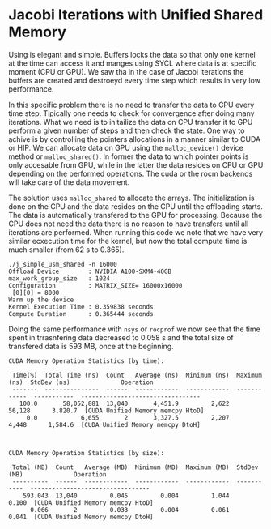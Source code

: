 # Jacobi Iterations with Unified Shared Memory

Using is elegant and simple. Buffers locks the data so that only one kernel at the time can access it and manges using SYCL where data is at specific moment (CPU or GPU).  We saw tha in the case of Jacobi iterations the buffers are created and destroeyd every time step which results in very low performance. 

In this specific problem there is no need to transfer the data to CPU every time step. Tipically one needs to check for convergence after doing many iterations. What we need is to initailize the data on CPU transfer it to GPU perform a given number of steps and then check the state. 
One way to achive is by controlling the pointers allocations in a manner similar to CUDA or HIP. We can allocate data on GPU using the `malloc_device()` device method or `malloc_shared()`. In former the data to which pointer points  is only accesable from GPU, while in the latter the data resides on CPU or GPU depending on the performed operations. The cuda or the rocm  backends will take care of the data movement. 

The solution uses `malloc_shared` to allocate the arrays. The initialization is done on the CPU and the data resides on the CPU until the offloading starts. The data is automatically transfered to the GPU for processing. Because the CPU does not need the data there is no reason to have transfers until all iterations are performed. When running this code we note that we have very similar ecxecution time for the kernel, but now the total compute time is much smaller (from 62 s to 0.365). 

```
./j_simple_usm_shared -n 16000
Offload Device        : NVIDIA A100-SXM4-40GB
max_work_group_size   : 1024
Configuration         : MATRIX_SIZE= 16000x16000
 [0][0] = 8000
Warm up the device  
Kernel Execution Time : 0.359838 seconds
Compute Duration      : 0.365444 seconds
```
Doing the same performance with `nsys` or `rocprof` we now see that the time spent in trrasnfering data decreased to 0.058 s and the total size of transfered data is 593 MB, once at the beginning. 

```
CUDA Memory Operation Statistics (by time):

 Time(%)  Total Time (ns)  Count   Average (ns)  Minimum (ns)  Maximum (ns)  StdDev (ns)              Operation            
 -------  ---------------  ------  ------------  ------------  ------------  -----------  ---------------------------------
   100.0       58,052,881  13,040       4,451.9         2,622        56,128      3,820.7  [CUDA Unified Memory memcpy HtoD]
     0.0            6,655       2       3,327.5         2,207         4,448      1,584.6  [CUDA Unified Memory memcpy DtoH]



CUDA Memory Operation Statistics (by size):

 Total (MB)  Count   Average (MB)  Minimum (MB)  Maximum (MB)  StdDev (MB)              Operation            
 ----------  ------  ------------  ------------  ------------  -----------  ---------------------------------
    593.043  13,040         0.045         0.004         1.044        0.100  [CUDA Unified Memory memcpy HtoD]
      0.066       2         0.033         0.004         0.061        0.041  [CUDA Unified Memory memcpy DtoH]
``` 
